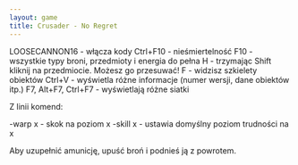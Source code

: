 ```yaml
---
layout: game
title: Crusader - No Regret
---
```


LOOSECANNON16	- włącza kody
Ctrl+F10 		- nieśmiertelność
F10 		- wszystkie typy broni, przedmioty i energia do 
pełna
H 		- trzymając Shift kliknij na przedmiocie. Możesz 
go 
		  przesuwać!
F 		- widzisz szkielety obiektów
Ctrl+V 		- wyświetla różne informacje (numer wersji, dane
                     	  obiektów itp.)
F7, Alt+F7, Ctrl+F7 	- wyświetlają różne siatki

Z linii komend:

-warp x 	- skok na poziom x
-skill x 	- ustawia domyślny poziom trudności na x

Aby uzupełnić amunicję, upuść broń i podnieś ją z powrotem.
